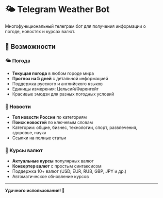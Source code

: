 # 🌤️ Telegram Weather Bot

Многофункциональный телеграм бот для получения информации о погоде, новостях и курсах валют.

## 🚀 Возможности

### 🌤️ Погода
- **Текущая погода** в любом городе мира
- **Прогноз на 5 дней** с детальной информацией
- Поддержка русского и английского языков
- Единицы измерения: Цельсий/Фаренгейт
- Красивые эмодзи для разных погодных условий

### 📰 Новости
- **Топ новости России** по категориям
- **Поиск новостей** по ключевым словам
- Категории: общие, бизнес, технологии, спорт, развлечения, здоровье, наука
- Ссылки на полные статьи

### 💱 Курсы валют
- **Актуальные курсы** популярных валют
- **Конвертер валют** с простым синтаксисом
- Поддержка 10+ валют (USD, EUR, RUB, GBP, JPY и др.)
- Автоматическое обновление курсов


---

**Удачного использования! 🌟**

